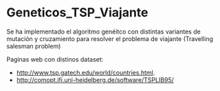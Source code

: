# Geneticos_TSP_Viajante

Se ha implementado el algoritmo genéitco con distintas variantes de mutación y cruzamiento para resolver el problema de viajante (Travelling salesman problem)

Paginas web con distinos dataset:
- http://www.tsp.gatech.edu/world/countries.html.
- http://comopt.ifi.uni-heidelberg.de/software/TSPLIB95/
